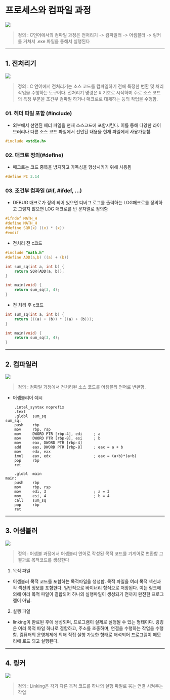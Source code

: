 # 프로세스와 컴파일 과정
![](https://img1.daumcdn.net/thumb/R1280x0/?scode=mtistory2&fname=https%3A%2F%2Fblog.kakaocdn.net%2Fdna%2FbTrZVO%2FbtsPNnYHbqo%2FAAAAAAAAAAAAAAAAAAAAAP--zlZuC8UgxWNtfoeJXDZAyntxUgOGzfHuP7Bt_Lxo%2Fimg.png%3Fcredential%3DyqXZFxpELC7KVnFOS48ylbz2pIh7yKj8%26expires%3D1756652399%26allow_ip%3D%26allow_referer%3D%26signature%3De4HAU6lOdSrFWN8Bw5ttKCsqUYw%253D)
> 정의 : C언어에서의 컴파일 과정은 전처리기 -> 컴파일러 -> 어셈블러 -> 링커를 거쳐서
.exe 파일을 통해서 실행된다

---

## 1. 전처리기
![](https://img1.daumcdn.net/thumb/R1280x0/?scode=mtistory2&fname=https%3A%2F%2Fblog.kakaocdn.net%2Fdna%2FdyioK8%2FbtsPLmUisS5%2FAAAAAAAAAAAAAAAAAAAAAAwcs1b5EOWEZsux4iJklh2iKH_xsZh0gPTwZhOyyTnx%2Fimg.png%3Fcredential%3DyqXZFxpELC7KVnFOS48ylbz2pIh7yKj8%26expires%3D1756652399%26allow_ip%3D%26allow_referer%3D%26signature%3D99O5yPCurlXq1yQG0VhS3XqrKp0%253D)
> 정의 : C 언어에서 전처리기는 소스 코드를 컴파일하기 전에 특정한 변환 및 처리 작업을 수행하는 도구이다.
전처리기 명령은 # 기호로 시작하며 주로 소스 코드의 특정 부분을 조건부 컴파일 하거나 매크로로 대체하는 등의 작업을 수행함.

### 01. 헤더 파일 포함 (#include)
- 외부에서 선언된 헤더 파일을 현재 소스코드에 포함시킨다. 이를 통해 다양한 라이브러리나 다른 소스 코드 파일에서 선언된 내용을 현재 파일에서 사용가능함.
```c
#include <stdio.h>
```

### 02. 매크로 정의(#define)
- 매크로는 코드 중복을 방지하고 가독성을 향상시키기 위해 사용됨
```c
#define PI 3.14
```

### 03. 조건부 컴파일 (#if, #ifdef, ...)

- DEBUG 매크로가 정의 되어 있으면 디버그 로그를 출력하는 LOG매크로를 정의하고
그렇지 않으면 LOG 매크로를 빈 문자열로 정의함

```c
#ifndef MATH_H
#define MATH_H
#define SQR(x) ((x) * (x))
#endif
```
- 전처리 전 c코드
```c
#include "math.h"
#define ADD(a,b) ((a) + (b))

int sum_sq(int a, int b) {
    return SQR(ADD(a, b));
}

int main(void) {
    return sum_sq(3, 4);
}
```

- 전 처리 후 c코드
```c
int sum_sq(int a, int b) {
    return (((a) + (b)) * ((a) + (b)));
}

int main(void) {
    return sum_sq(3, 4);
}
```

---

## 2. 컴파일러
![](https://img1.daumcdn.net/thumb/R1280x0/?scode=mtistory2&fname=https%3A%2F%2Fblog.kakaocdn.net%2Fdna%2FcQilos%2FbtsPLF0nW3S%2FAAAAAAAAAAAAAAAAAAAAAKtAwf9JjPTF0IcX7Y-l98YvcM3832XVab9dxHlnKogH%2Fimg.png%3Fcredential%3DyqXZFxpELC7KVnFOS48ylbz2pIh7yKj8%26expires%3D1756652399%26allow_ip%3D%26allow_referer%3D%26signature%3D%252BSKzmz26Q9heyayFzReWmtfqGNU%253D)
> 정의 : 컴파일 과정에서 전처리된 소스 코드를 어셈블리 언어로 변환함.

- 어셈블리어 예시

```
	.intel_syntax noprefix
	.text
	.globl	sum_sq
sum_sq:
	push    rbp
	mov     rbp, rsp
	mov     DWORD PTR [rbp-4], edi     ; a
	mov     DWORD PTR [rbp-8], esi     ; b
	mov     eax, DWORD PTR [rbp-4]
	add     eax, DWORD PTR [rbp-8]     ; eax = a + b
	mov     edx, eax
	imul    eax, edx                   ; eax = (a+b)*(a+b)
	pop     rbp
	ret

	.globl	main
main:
	push    rbp
	mov     rbp, rsp
	mov     edi, 3                     ; a = 3
	mov     esi, 4                     ; b = 4
	call    sum_sq
	pop     rbp
	ret
```

---

## 3. 어셈블러
![](https://img1.daumcdn.net/thumb/R1280x0/?scode=mtistory2&fname=https%3A%2F%2Fblog.kakaocdn.net%2Fdna%2F05vPV%2FbtsPLjXxK3p%2FAAAAAAAAAAAAAAAAAAAAAFI9DWaOCdWG3aHsU5ztPLeTrNbsqstndhlX5wkiN4ca%2Fimg.png%3Fcredential%3DyqXZFxpELC7KVnFOS48ylbz2pIh7yKj8%26expires%3D1756652399%26allow_ip%3D%26allow_referer%3D%26signature%3DtoPyFQjSDB52LN%252FkH6zZOAEBNos%253D)
> 정의 : 어셈블 과정에서 어셈블리 언어로 작성된 목적 코드를 기계어로 변환함
그 결과로 목적코드를 생성한다

1. 목적 파일
- 어셈블러 목적 코드를 포함하는 목적파일을 생성함. 목적 파일을 여러 목적 섹션과 각 섹션의 정보를 포함한다.
일반적으로 바이너리 형식으로 저장된다. 이는 링크에 의해 여러 목적 파일이 결합되어 하나의 실행파일이 생성되기 전까지 완전한 프로그램이 아님.

2. 실행 파일
- linking이 완료된 후에 생성되며, 프로그램이 실제로 실행될 수 있는 형태이다. 링킹은 여러 목적 파일 하나로 결합하고, 주소를 조종하며,
연결을 수행하는 작업을 수행함. 컴퓨터의 운영체제에 의해 직접 실행 가능한 형태로 해석되어 프로그램이 메모리에 로드 되고 실행된다.

---

## 4. 링커
![](https://img1.daumcdn.net/thumb/R1280x0/?scode=mtistory2&fname=https%3A%2F%2Fblog.kakaocdn.net%2Fdna%2FcNHq2Y%2FbtsPNMjBVgS%2FAAAAAAAAAAAAAAAAAAAAAIFGN3YybzTbrvNXdYRE1HUqd--bY-16MmDg2U7w4B2p%2Fimg.png%3Fcredential%3DyqXZFxpELC7KVnFOS48ylbz2pIh7yKj8%26expires%3D1756652399%26allow_ip%3D%26allow_referer%3D%26signature%3DgEe6ywmBHhIPIIwOY5mvEH2Dn2o%253D)
> 정의 : Linking은 각기 다른 목적 코드를 하나의 실행 파일로 묶는 연결 시켜주는 작업